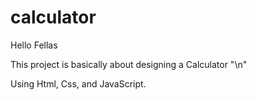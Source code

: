 # calculator

Hello Fellas

This project is basically about designing a Calculator "\n"


Using Html, Css, and JavaScript.